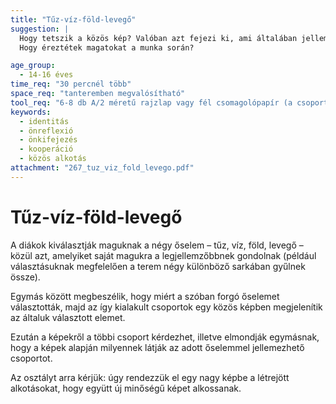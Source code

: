 ```yaml
---
title: "Tűz-víz-föld-levegő"
suggestion: | 
  Hogy tetszik a közös kép? Valóban azt fejezi ki, ami általában jellemző az osztályra? 
  Hogy éreztétek magatokat a munka során?

age_group:
  - 14-16 éves
time_req: "30 percnél több"
space_req: "tanteremben megvalósítható"
tool_req: "6-8 db A/2 méretű rajzlap vagy fél csomagolópapír (a csoportlétszám osztva 4-gyel), filctoll és zsírkréta a szükséges mennyiségű csoportnak, ragasztógyurma vagy rajzszög a képek felhelyezéséhez"
keywords: 
  - identitás
  - önreflexió
  - önkifejezés
  - kooperáció
  - közös alkotás
attachment: "267_tuz_viz_fold_levego.pdf"
---
```


# Tűz-víz-föld-levegő

A diákok kiválasztják maguknak a négy őselem – tűz, víz, föld, levegő – közül azt, amelyiket saját magukra a legjellemzőbbnek gondolnak (például választásuknak megfelelően a terem négy különböző sarkában gyűlnek össze).

Egymás között megbeszélik, hogy miért a szóban forgó őselemet választották, majd az így kialakult csoportok egy közös képben megjelenítik az általuk választott elemet.

Ezután a képekről a többi csoport kérdezhet, illetve elmondják egymásnak, hogy a képek alapján milyennek látják az adott őselemmel jellemezhető csoportot.

Az osztályt arra kérjük: úgy rendezzük el egy nagy képbe a létrejött alkotásokat, hogy együtt új minőségű képet alkossanak.
  
  
